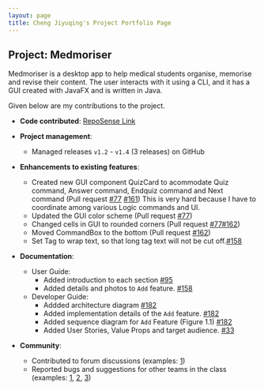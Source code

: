```yaml
---
layout: page
title: Cheng Jiyuqing's Project Portfolio Page
---
```


## Project: Medmoriser

Medmoriser is a desktop app to help medical students organise, memorise and revise their content. The user interacts with it using a CLI, and it has a GUI created with JavaFX and is written in Java.

Given below are my contributions to the project.

* **Code contributed**: [RepoSense Link](https://nus-cs2103-ay2021s1.github.io/tp-dashboard/#breakdown=true&search=chengjiyuqing)

* **Project management**:
  * Managed releases `v1.2` - `v1.4` (3 releases) on GitHub

* **Enhancements to existing features**:
  * Created new GUI component QuizCard to acommodate Quiz command, Answer command, Endquiz command and Next command
    (Pull request [\#77](https://github.com/AY2021S1-CS2103T-W15-1/tp/pull/77) [\#161](https://github.com/AY2021S1-CS2103T-W15-1/tp/pull/161))
    This is very hard because I have to coordinate among various Logic commands and UI.
  * Updated the GUI color scheme (Pull request [\#77](https://github.com/AY2021S1-CS2103T-W15-1/tp/pull/77))
  * Changed cells in GUI to rounded corners (Pull request [\#77](https://github.com/AY2021S1-CS2103T-W15-1/tp/pull/77)[\#162](https://github.com/AY2021S1-CS2103T-W15-1/tp/pull/162))
  * Moved CommandBox to the bottom (Pull request [\#162](https://github.com/AY2021S1-CS2103T-W15-1/tp/pull/162))
  * Set Tag to wrap text, so that long tag text will not be cut off.[\#158](https://github.com/AY2021S1-CS2103T-W15-1/tp/pull/158)
  
* **Documentation**:
  * User Guide:
    * Added introduction to each section [\#95](https://github.com/AY2021S1-CS2103T-W15-1/tp/pull/95)
    * Added details and photos to `Add` feature. [\#158](https://github.com/AY2021S1-CS2103T-W15-1/tp/pull/158)
  * Developer Guide:
    * Addded architecture diagram [\#182](https://github.com/AY2021S1-CS2103T-W15-1/tp/pull/182)
    * Added implementation details of the `Add` feature. [\#182](https://github.com/AY2021S1-CS2103T-W15-1/tp/pull/182)
    * Added sequence diagram for `Add` Feature (Figure 1.1) [\#182](https://github.com/AY2021S1-CS2103T-W15-1/tp/pull/182)
    * Added User Stories, Value Props and target audience. [\#33](https://github.com/AY2021S1-CS2103T-W15-1/tp/pull/33)
    

* **Community**:
  * Contributed to forum discussions (examples: [1](https://github.com/nus-cs2103-AY2021S1/forum/issues/36))
  * Reported bugs and suggestions for other teams in the class (examples: [1](https://github.com/AY2021S1-CS2103T-W12-2/tp/issues/158), [2](https://github.com/AY2021S1-CS2103T-W12-2/tp/issues/157), [3](https://github.com/AY2021S1-CS2103T-W12-2/tp/issues/155))

